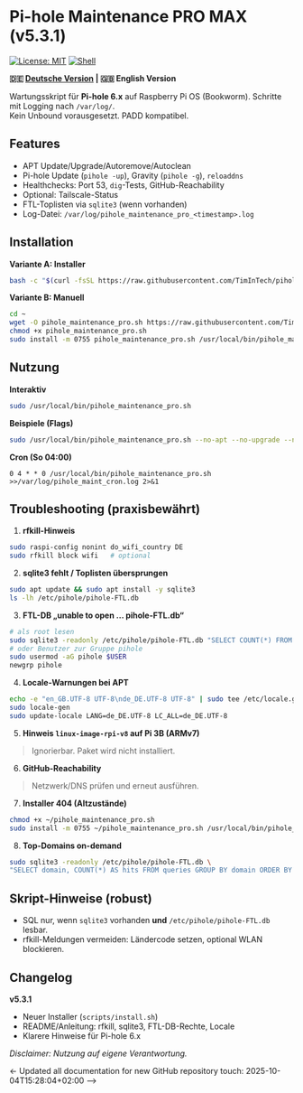 # Pi-hole Maintenance PRO MAX (v5.3.1)

[![License: MIT](https://img.shields.io/badge/License-MIT-yellow.svg)](https://opensource.org/licenses/MIT)
[![Shell](https://img.shields.io/badge/Shell-Bash-green.svg)](https://www.gnu.org/software/bash/)

**🇩🇪 [Deutsche Version](README.de.md) | 🇬🇧 English Version**

Wartungsskript für **Pi-hole 6.x** auf Raspberry Pi OS (Bookworm). Schritte mit Logging nach `/var/log/`.  
Kein Unbound vorausgesetzt. PADD kompatibel.

## Features
- APT Update/Upgrade/Autoremove/Autoclean
- Pi-hole Update (`pihole -up`), Gravity (`pihole -g`), `reloaddns`
- Healthchecks: Port 53, `dig`-Tests, GitHub-Reachability
- Optional: Tailscale-Status
- FTL-Toplisten via `sqlite3` (wenn vorhanden)
- Log-Datei: `/var/log/pihole_maintenance_pro_<timestamp>.log`

## Installation
**Variante A: Installer**
```bash
bash -c "$(curl -fsSL https://raw.githubusercontent.com/TimInTech/pihole-maintenance-pro/main/scripts/install.sh)"
```

**Variante B: Manuell**
```bash
cd ~
wget -O pihole_maintenance_pro.sh https://raw.githubusercontent.com/TimInTech/pihole-maintenance-pro/main/pihole_maintenance_pro.sh
chmod +x pihole_maintenance_pro.sh
sudo install -m 0755 pihole_maintenance_pro.sh /usr/local/bin/pihole_maintenance_pro.sh
```

## Nutzung
**Interaktiv**
```bash
sudo /usr/local/bin/pihole_maintenance_pro.sh
```

**Beispiele (Flags)**
```bash
sudo /usr/local/bin/pihole_maintenance_pro.sh --no-apt --no-upgrade --no-gravity --no-dnsreload
```

**Cron (So 04:00)**
```cron
0 4 * * 0 /usr/local/bin/pihole_maintenance_pro.sh >>/var/log/pihole_maint_cron.log 2>&1
```

## Troubleshooting (praxisbewährt)
1) **rfkill-Hinweis**
```bash
sudo raspi-config nonint do_wifi_country DE
sudo rfkill block wifi   # optional
```

2) **sqlite3 fehlt / Toplisten übersprungen**
```bash
sudo apt update && sudo apt install -y sqlite3
ls -lh /etc/pihole/pihole-FTL.db
```

3) **FTL-DB „unable to open … pihole-FTL.db“**
```bash
# als root lesen
sudo sqlite3 -readonly /etc/pihole/pihole-FTL.db "SELECT COUNT(*) FROM queries;"
# oder Benutzer zur Gruppe pihole
sudo usermod -aG pihole $USER
newgrp pihole
```

4) **Locale-Warnungen bei APT**
```bash
echo -e "en_GB.UTF-8 UTF-8\nde_DE.UTF-8 UTF-8" | sudo tee /etc/locale.gen >/dev/null
sudo locale-gen
sudo update-locale LANG=de_DE.UTF-8 LC_ALL=de_DE.UTF-8
```

5) **Hinweis `linux-image-rpi-v8` auf Pi 3B (ARMv7)**
> Ignorierbar. Paket wird nicht installiert.

6) **GitHub-Reachability**
> Netzwerk/DNS prüfen und erneut ausführen.

7) **Installer 404 (Altzustände)**
```bash
chmod +x ~/pihole_maintenance_pro.sh
sudo install -m 0755 ~/pihole_maintenance_pro.sh /usr/local/bin/pihole_maintenance_pro.sh
```

8) **Top-Domains on-demand**
```bash
sudo sqlite3 -readonly /etc/pihole/pihole-FTL.db \
"SELECT domain, COUNT(*) AS hits FROM queries GROUP BY domain ORDER BY hits DESC LIMIT 10;"
```

## Skript-Hinweise (robust)
- SQL nur, wenn `sqlite3` vorhanden **und** `/etc/pihole/pihole-FTL.db` lesbar.
- rfkill-Meldungen vermeiden: Ländercode setzen, optional WLAN blockieren.

## Changelog
**v5.3.1**
- Neuer Installer (`scripts/install.sh`)
- README/Anleitung: rfkill, sqlite3, FTL-DB-Rechte, Locale
- Klarere Hinweise für Pi-hole 6.x

_Disclaimer: Nutzung auf eigene Verantwortung._

<- Updated all documentation for new GitHub repository touch: 2025-10-04T15:28:04+02:00 -->
